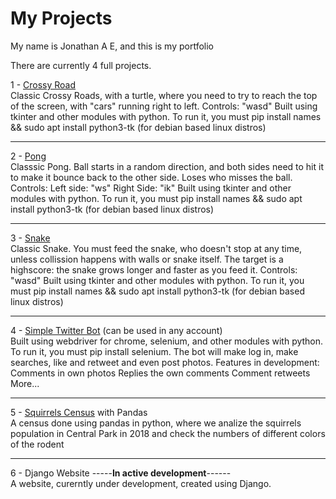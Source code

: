# My Projects

My name is Jonathan A E, and this is my portfolio


There are currently 4 full projects.

1 - <a href="https://github.com/veggiedev/Curso-Python/tree/c76adde8082e5f09289a7f802e339a247a83adc9/d23_crossy_road">Crossy Road</a><br>
Classic Crossy Roads, with a turtle, where you need to try to reach the top of the screen, with "cars" running right to left.
Controls:
"wasd"
Built using tkinter and other modules with python. To run it, you must pip install names && sudo apt install python3-tk (for debian based linux distros)

---------------------------------------------------------------------------------------------------------

2 - <a href="https://github.com/veggiedev/Curso-Python/tree/a87febe7bc89de7b8353da83bb9aa9433f4aa4f5/Pong">Pong</a><br>
Classsic Pong. Ball starts in a random direction, and both sides need to hit it to make it bounce back to the other side. Loses who misses the ball.
Controls:
Left side: "ws" Right Side: "ik"
Built using tkinter and other modules with python. To run it, you must pip install names && sudo apt install python3-tk (for debian based linux distros)

---------------------------------------------------------------------------------------------------------

3 - <a href="https://github.com/veggiedev/Curso-Python/tree/2bde1a37661d84240e6feecd1ac486870926a4e7/snake%20game">Snake</a><br>
Classic Snake. You must feed the snake, who doesn't stop at any time, unless collission happens with walls or snake itself. The target is a highscore:
the snake grows longer and faster as you feed it.
Controls:
"wasd"
Built using tkinter and other modules with python. To run it, you must pip install names && sudo apt install python3-tk (for debian based linux distros)

---------------------------------------------------------------------------------------------------------

4 - <a href="https://github.com/veggiedev/Curso-Python/tree/122a8334a412f85eeb18c79ed24abad67acc27e0/TweetBot">Simple Twitter Bot</a> (can be used in any account)<br>
Built using webdriver for chrome, selenium,  and other modules with python. To run it, you must pip install selenium.
The bot will make log in, make searches, like and retweet and even post photos.
Features in development:
Comments in own photos
Replies the own comments
Comment retweets
More...

---------------------------------------------------------------------------------------------------------

5 - <a href="https://github.com/veggiedev/Curso-Python/tree/2212adb1771b65886d95696c4f79dbb2fbf52757/Censo%20Ardillas%20CP">Squirrels Census</a> with Pandas<br>
A census done using pandas in python, where we analize the squirrels population in Central Park in 2018 and check the numbers of different colors of the rodent

---------------------------------------------------------------------------------------------------------

6 - Django Website -----<b>In active development</b>------<br>
A website, curerntly under development, created using Django.
